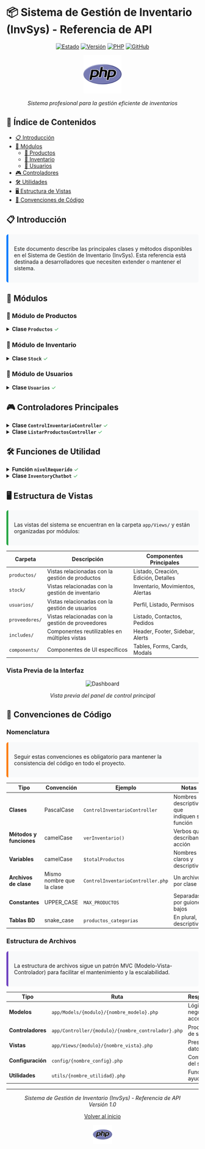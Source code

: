 





# 📦 Sistema de Gestión de Inventario (InvSys) - Referencia de API

<div align="center">

[![Estado](https://img.shields.io/badge/Estado-Activo-success?style=for-the-badge)]() 
[![Versión](https://img.shields.io/badge/Versión-1.0-blue?style=for-the-badge)]() 
[![PHP](https://img.shields.io/badge/PHP-7.4+-purple?style=for-the-badge&logo=php)]() 
[![GitHub](https://img.shields.io/badge/GitHub-Repositorio-black?style=for-the-badge&logo=github)]()

<img src="https://raw.githubusercontent.com/devicons/devicon/master/icons/php/php-original.svg" width="100" height="100">

*Sistema profesional para la gestión eficiente de inventarios*

</div>

## 📑 Índice de Contenidos

- [📋 Introducción](#-introducción)
- [🧩 Módulos](#-módulos)
  - [📝 Productos](#-módulo-de-productos)
  - [🏬 Inventario](#-módulo-de-inventario)
  - [👥 Usuarios](#-módulo-de-usuarios)
- [🎮 Controladores](#-controladores-principales)
- [🛠️ Utilidades](#-funciones-de-utilidad)
- [🖥️ Estructura de Vistas](#-estructura-de-vistas)
- [📏 Convenciones de Código](#-convenciones-de-código)

## 📋 Introducción

<div style="background-color: #f8f9fa; padding: 15px; border-radius: 5px; border-left: 5px solid #007bff;">

Este documento describe las principales clases y métodos disponibles en el Sistema de Gestión de Inventario (InvSys). Esta referencia está destinada a desarrolladores que necesiten extender o mantener el sistema.

</div>

## 🧩 Módulos

### 📝 Módulo de Productos

<details>
<summary><strong>Clase <code>Productos</code></strong> <span style="color: #28a745;">✓</span></summary>

**Ubicación**: `app/Models/productos/productos.php`

#### Diagrama de Relaciones

```mermaid
graph TD
    Productos --> Database[(Base de Datos)]
    Productos --> Categorias
    Productos --> Proveedores
```

#### Métodos Principales

| Método | Descripción | Retorno |
|--------|-------------|---------|  
| `__construct($conn)` | Inicializa el modelo con la conexión a la base de datos. | `void` |
| `validarProducto($id_producto)` | Verifica si un producto existe en la base de datos. | `boolean` |
| `obtenerProductos()` | Retorna todos los productos activos. | `array` |
| `obtenerProductosConPaginacion($limit, $offset)` | Retorna productos con paginación para mostrar en listados. | `array` |
| `contarTotalProductos()` | Cuenta el número total de productos activos en el sistema. | `int` |
| `eliminarProducto($id_producto)` | Realiza una eliminación lógica de un producto (cambia su estado a inactivo). | `boolean` |

#### Ejemplo de Uso

```php
// Ejemplo de uso
$productos = new Productos($conn);
$listaProductos = $productos->obtenerProductos();

// Ejemplo de paginación
$pagina = 1;
$porPagina = 10;
$offset = ($pagina - 1) * $porPagina;
$productosPaginados = $productos->obtenerProductosConPaginacion($porPagina, $offset);
```

> **Nota**: Todos los métodos de eliminación realizan borrados lógicos, no físicos, para mantener la integridad referencial.

</details>

### 🏬 Módulo de Inventario

<details>
<summary><strong>Clase <code>Stock</code></strong> <span style="color: #28a745;">✓</span></summary>

**Ubicación**: `app/Models/stock/stock.php`

#### Diagrama de Relaciones

```mermaid
graph TD
    Stock --> Database[(Base de Datos)]
    Stock --> Productos
    Stock --> Almacenes
```

#### Métodos Principales

| Método | Descripción | Retorno |
|--------|-------------|---------|  
| `__construct($conn)` | Inicializa el modelo con la conexión a la base de datos. | `void` |
| `verInventario($id_almacen)` | Retorna el inventario completo de un almacén específico. | `array` |
| `obtenerAlmacenes()` | Retorna la lista de todos los almacenes disponibles. | `array` |
| `obtenerMovimientosRecientes()` | Retorna los últimos movimientos de inventario registrados. | `array` |
| `obtenerProductosBajoStock()` | Retorna productos que están por debajo del nivel mínimo de stock. | `array` |

#### Ejemplo de Uso

```php
// Ejemplo de uso
$stock = new Stock($conn);
$inventario = $stock->verInventario(1); // Inventario del almacén con ID 1

// Verificar productos con bajo stock
$productosBajoStock = $stock->obtenerProductosBajoStock();
foreach ($productosBajoStock as $producto) {
    echo "Alerta: {$producto['nombre']} está por debajo del stock mínimo";
}
```

> **Importante**: El sistema genera alertas automáticas para productos con bajo stock.

</details>

### 👥 Módulo de Usuarios

<details>
<summary><strong>Clase <code>Usuarios</code></strong> <span style="color: #28a745;">✓</span></summary>

**Ubicación**: `app/Models/usuarios/usuarios.php`

#### Diagrama de Relaciones

```mermaid
graph TD
    Usuarios --> Database[(Base de Datos)]
    Usuarios --> Permisos
    Usuarios --> Logs
```

#### Métodos Principales

| Método | Descripción | Retorno |
|--------|-------------|---------|  
| `__construct($conn)` | Inicializa el modelo con la conexión a la base de datos. | `void` |
| `validarUsuario($email, $password)` | Verifica las credenciales de un usuario para el inicio de sesión. | `array/boolean` |
| `crearUsuario($nombre, $apellido, $email, $password, $nivel_acceso)` | Crea un nuevo usuario en el sistema. | `int/boolean` |
| `actualizarUsuario($id_usuario, $nombre, $apellido, $email, $nivel_acceso)` | Actualiza la información de un usuario existente. | `boolean` |
| `cambiarPassword($id_usuario, $nueva_password)` | Actualiza la contraseña de un usuario. | `boolean` |

#### Ejemplo de Uso

```php
// Ejemplo de uso para login
$usuarios = new Usuarios($conn);
$resultado = $usuarios->validarUsuario('usuario@ejemplo.com', 'contraseña');

// Crear un nuevo usuario
$nuevoUsuario = $usuarios->crearUsuario('Juan', 'Pérez', 'juan@ejemplo.com', 'contraseña123', 2);
if ($nuevoUsuario) {
    echo "Usuario creado con ID: $nuevoUsuario";
}
```

> **Seguridad**: Todas las contraseñas se almacenan utilizando hash bcrypt para mayor seguridad.

</details>

## 🎮 Controladores Principales

<details>
<summary><strong>Clase <code>ControlInventarioController</code></strong> <span style="color: #28a745;">✓</span></summary>

**Ubicación**: `app/Controller/stock/verInventarioController.php`

#### Diagrama de Flujo

```mermaid
flowchart LR
    A[Usuario] --> B[ControlInventarioController]
    B --> C{Verificar Permisos}
    C -->|Autorizado| D[Obtener Datos]
    C -->|No Autorizado| E[Error 403]
    D --> F[Renderizar Vista]
```

#### Métodos Principales

| Método | Descripción | Retorno |
|--------|-------------|---------|  
| `__construct($conn)` | Inicializa el controlador con la conexión a la base de datos. | `void` |
| `verInventario()` | Procesa la solicitud para ver el inventario de un almacén específico. | `array` |
| `obtenerListas()` | Obtiene las listas necesarias para mostrar en el formulario de stock. | `array` |

#### Ejemplo de Uso

```php
// Ejemplo de uso
$controlador = new ControlInventarioController($conn);
$datos = $controlador->verInventario();

// Renderizar vista con los datos
require_once 'app/Views/stock/verInventario.php';
```

</details>

<details>
<summary><strong>Clase <code>ListarProductosController</code></strong> <span style="color: #28a745;">✓</span></summary>

**Ubicación**: `app/Controller/productos/listarProductosController.php`

#### Diagrama de Flujo

```mermaid
flowchart LR
    A[Usuario] --> B[ListarProductosController]
    B --> C[Obtener Parámetros]
    C --> D[Consultar Productos]
    D --> E[Calcular Paginación]
    E --> F[Renderizar Vista]
```

#### Métodos Principales

| Método | Descripción | Retorno |
|--------|-------------|---------|  
| `__construct($conn)` | Inicializa el controlador con la conexión a la base de datos. | `void` |
| `listarProductos()` | Procesa la solicitud para listar productos con paginación. | `array` |

#### Ejemplo de Uso

```php
// Ejemplo de uso
$controlador = new ListarProductosController($conn);
$datos = $controlador->listarProductos();

// Renderizar vista con los datos
require_once 'app/Views/productos/listarProductos.php';
```

</details>

## 🛠️ Funciones de Utilidad

<details>
<summary><strong>Función <code>nivelRequerido</code></strong> <span style="color: #28a745;">✓</span></summary>

**Ubicación**: `config/funciones.php`

#### Descripción

Verifica si el usuario actual tiene el nivel de acceso requerido para acceder a una funcionalidad.

#### Sintaxis

```php
nivelRequerido($nivel_minimo)
```

#### Parámetros

| Parámetro | Tipo | Descripción |
|-----------|------|-------------|
| `$nivel_minimo` | `int` | Nivel mínimo de acceso requerido |

#### Retorno

`boolean` - `true` si el usuario tiene acceso, `false` en caso contrario.

#### Ejemplo de Uso

```php
// Ejemplo de uso
if (nivelRequerido(2)) {
    // El usuario tiene acceso a esta funcionalidad
    mostrarPanelAdministracion();
} else {
    // Redirigir o mostrar error
    header('Location: acceso_denegado.php');
}
```

</details>

<details>
<summary><strong>Clase <code>InventoryChatbot</code></strong> <span style="color: #28a745;">✓</span></summary>

**Ubicación**: `chatbot_ollama.php`

#### Diagrama de Flujo

```mermaid
sequenceDiagram
    participant U as Usuario
    participant C as InventoryChatbot
    participant DB as Base de Datos
    participant LLM as Modelo LLM
    
    U->>C: processQuery(consulta)
    C->>DB: Consultar datos
    DB-->>C: Resultados
    C->>LLM: Generar respuesta
    LLM-->>C: Respuesta generada
    C-->>U: Respuesta final
```

#### Métodos Principales

| Método | Descripción | Retorno |
|--------|-------------|---------|  
| `__construct()` | Inicializa el chatbot con la conexión a la base de datos y configura el prompt del sistema. | `void` |
| `processQuery($query)` | Procesa una consulta en lenguaje natural y devuelve la respuesta. | `string` |

#### Ejemplo de Uso

```php
// Ejemplo de uso
$chatbot = new InventoryChatbot();
$respuesta = $chatbot->processQuery('¿Cuántos productos tenemos en stock?');
echo $respuesta; // Muestra la respuesta generada

// Integración en interfaz de usuario
$pregunta = $_POST['pregunta'] ?? '';
if (!empty($pregunta)) {
    $chatbot = new InventoryChatbot();
    $respuesta = $chatbot->processQuery($pregunta);
    echo json_encode(['respuesta' => $respuesta]);
}
```

> **Nota**: El chatbot utiliza un modelo de lenguaje para interpretar consultas en lenguaje natural y convertirlas en consultas SQL.

</details>

## 🖥️ Estructura de Vistas

<div style="background-color: #f8f9fa; padding: 15px; border-radius: 5px; border-left: 5px solid #28a745;">

Las vistas del sistema se encuentran en la carpeta `app/Views/` y están organizadas por módulos:

</div>

| Carpeta | Descripción | Componentes Principales |
|---------|-------------|-------------------------|
| `productos/` | Vistas relacionadas con la gestión de productos | Listado, Creación, Edición, Detalles |
| `stock/` | Vistas relacionadas con la gestión de inventario | Inventario, Movimientos, Alertas |
| `usuarios/` | Vistas relacionadas con la gestión de usuarios | Perfil, Listado, Permisos |
| `proveedores/` | Vistas relacionadas con la gestión de proveedores | Listado, Contactos, Pedidos |
| `includes/` | Componentes reutilizables en múltiples vistas | Header, Footer, Sidebar, Alerts |
| `components/` | Componentes de UI específicos | Tables, Forms, Cards, Modals |

### Vista Previa de la Interfaz

<div align="center">

![Dashboard](https://via.placeholder.com/800x400?text=Dashboard+Preview)

*Vista previa del panel de control principal*

</div>

## 📏 Convenciones de Código

### Nomenclatura

<div style="background-color: #f8f9fa; padding: 15px; border-radius: 5px; border-left: 5px solid #fd7e14;">

Seguir estas convenciones es obligatorio para mantener la consistencia del código en todo el proyecto.

</div>

| Tipo | Convención | Ejemplo | Notas |
|------|------------|---------|-------|
| **Clases** | PascalCase | `ControlInventarioController` | Nombres descriptivos que indiquen su función |
| **Métodos y funciones** | camelCase | `verInventario()` | Verbos que describan la acción |
| **Variables** | camelCase | `$totalProductos` | Nombres claros y descriptivos |
| **Archivos de clase** | Mismo nombre que la clase | `ControlInventarioController.php` | Un archivo por clase |
| **Constantes** | UPPER_CASE | `MAX_PRODUCTOS` | Separadas por guiones bajos |
| **Tablas BD** | snake_case | `productos_categorias` | En plural, descriptivas |

### Estructura de Archivos

<div style="background-color: #f8f9fa; padding: 15px; border-radius: 5px; border-left: 5px solid #6f42c1;">

La estructura de archivos sigue un patrón MVC (Modelo-Vista-Controlador) para facilitar el mantenimiento y la escalabilidad.

</div>

| Tipo | Ruta | Responsabilidad |
|------|------|---------------|
| **Modelos** | `app/Models/{modulo}/{nombre_modelo}.php` | Lógica de negocio y acceso a datos |
| **Controladores** | `app/Controller/{modulo}/{nombre_controlador}.php` | Procesamiento de solicitudes |
| **Vistas** | `app/Views/{modulo}/{nombre_vista}.php` | Presentación de datos |
| **Configuración** | `config/{nombre_config}.php` | Configuraciones del sistema |
| **Utilidades** | `utils/{nombre_utilidad}.php` | Funciones de ayuda |

---

<div align="center">

*Sistema de Gestión de Inventario (InvSys) - Referencia de API*  
*Versión 1.0*

[Volver al inicio](#-sistema-de-gestión-de-inventario-invsys---referencia-de-api)

<img src="https://raw.githubusercontent.com/devicons/devicon/master/icons/php/php-original.svg" width="50" height="50">

</div>
